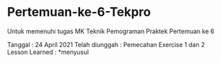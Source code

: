 # Pertemuan-ke-6-Tekpro
Untuk memenuhi tugas MK Teknik Pemograman Praktek Pertemuan ke 6

Tanggal : 24 April 2021
Telah diunggah : Pemecahan Exercise 1 dan 2
Lesson Learned : *menyusul
